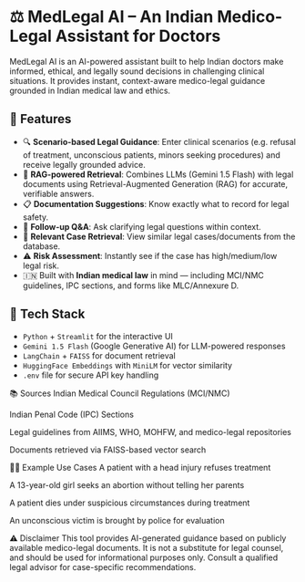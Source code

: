 # ⚖️ MedLegal AI – An Indian Medico-Legal Assistant for Doctors

MedLegal AI is an AI-powered assistant built to help Indian doctors make informed, ethical, and legally sound decisions in challenging clinical situations. It provides instant, context-aware medico-legal guidance grounded in Indian medical law and ethics.

## 🚀 Features

- 🔍 **Scenario-based Legal Guidance**: Enter clinical scenarios (e.g. refusal of treatment, unconscious patients, minors seeking procedures) and receive legally grounded advice.
- 🧠 **RAG-powered Retrieval**: Combines LLMs (Gemini 1.5 Flash) with legal documents using Retrieval-Augmented Generation (RAG) for accurate, verifiable answers.
- 📋 **Documentation Suggestions**: Know exactly what to record for legal safety.
- 💬 **Follow-up Q&A**: Ask clarifying legal questions within context.
- 📄 **Relevant Case Retrieval**: View similar legal cases/documents from the database.
- ⚠️ **Risk Assessment**: Instantly see if the case has high/medium/low legal risk.
- 🇮🇳 Built with **Indian medical law** in mind — including MCI/NMC guidelines, IPC sections, and forms like MLC/Annexure D.

## 🧰 Tech Stack

- `Python` + `Streamlit` for the interactive UI
- `Gemini 1.5 Flash` (Google Generative AI) for LLM-powered responses
- `LangChain` + `FAISS` for document retrieval
- `HuggingFace Embeddings` with `MiniLM` for vector similarity
- `.env` file for secure API key handling

📚 Sources
Indian Medical Council Regulations (MCI/NMC)

Indian Penal Code (IPC) Sections

Legal guidelines from AIIMS, WHO, MOHFW, and medico-legal repositories

Documents retrieved via FAISS-based vector search

🧑‍⚕️ Example Use Cases
A patient with a head injury refuses treatment

A 13-year-old girl seeks an abortion without telling her parents

A patient dies under suspicious circumstances during treatment

An unconscious victim is brought by police for evaluation

⚠️ Disclaimer
This tool provides AI-generated guidance based on publicly available medico-legal documents. It is not a substitute for legal counsel, and should be used for informational purposes only. Consult a qualified legal advisor for case-specific recommendations.

